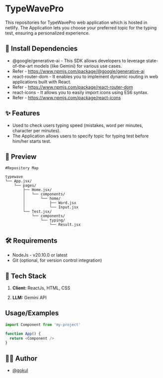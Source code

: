 # TypeWavePro

This repositories for TypeWavePro web application which is hosted in netlify.  The Application lets you choose your preferred topic for the typing test, ensuring a personalized experience.


## 🔗 Install Dependencies
- @google/generative-ai - This SDK allows developers to leverage state-of-the-art models (like Gemini) for various use cases.
- Refer - https://www.npmjs.com/package/@google/generative-ai  
- react-router-dom - It enables you to implement dynamic routing in web applications built with React.
- Refer - https://www.npmjs.com/package/react-router-dom
- react-icons - It allows you to easily import icons using ES6 syntax.
- Refer - https://www.npmjs.com/package/react-icons

## ✨ Features
- Used to check users typing speed (mistakes, word per minutes, character per minutes).
- The Application allows users to specify topic for typing test before him/her starts test.

## 👀 Preview

```
#Repository Map

typewave
└── App.jsx/
    └── pages/
        ├── Home.jsx/
        │   └── components/
        │       └── home/
        │           ├── Word.jsx
        │           └── Input.jsx
        └── Test.jsx/
            └── components/
                └── typing/
                    └── Result.jsx

```

## 🛠️ Requirements
- NodeJs - v20.10.0 or latest
- Git (optional, for version control integration)

## 🚀 Tech Stack

1. **Client:**  ReactJs, HTML, CSS

2. **LLM:**  Gemini API


## Usage/Examples

```javascript
import Component from 'my-project'

function App() {
  return <Component />
}
```



## 👨‍💻 Author

- [@gokul](https://github.com/gokul-MCA)











